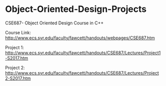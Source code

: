 # Object-Oriented-Design-Projects
CSE687- Object Oriented Design Course in C++

Course Link: 
            http://www.ecs.syr.edu/faculty/fawcett/handouts/webpages/CSE687.htm

Project 1: 
            http://www.ecs.syr.edu/faculty/fawcett/handouts/CSE687/Lectures/Project1-S2017.htm       
           
Project 2: 
            http://www.ecs.syr.edu/faculty/fawcett/handouts/CSE687/Lectures/Project2-S2017.htm

